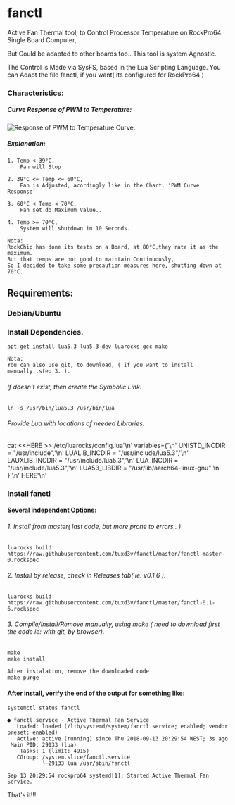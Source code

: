 # fanctl

Active Fan Thermal tool, to Control Processor Temperature on RockPro64 Single Board Computer,

But Could be adapted to other boards too..
This tool is system Agnostic.

The Control is Made via SysFS, based in the Lua Scripting Language.
You can Adapt the file fanctl, if you want( its configured  for RockPro64 )

### Characteristics:

#####  Curve Response of PWM to Temperature:

![Response of PWM to Temperature Curve:](https://github.com/tuxd3v/fanctl/blob/master/PWM_curve_response_3.png)

##### Explanation:
    
	1. Temp < 39°C,
		Fan will Stop

	2. 39°C <= Temp <= 60°C,
		Fan is Adjusted, acordingly like in the Chart, 'PWM Curve Response'

	3. 60°C < Temp < 70°C,
		Fan set do Maximum Value..

	4. Temp >= 70°C,
		System will shutdown in 10 Seconds..
		
	Nota:
	RockChip has done its tests on a Board, at 80°C,they rate it as the maximum.
	But that temps are not good to maintain Continuously,
	So I decided to take some precaution measures here, shutting down at 70°C.



## Requirements:

### Debian/Ubuntu

### Install Dependencies.
	apt-get install lua5.3 lua5.3-dev luarocks gcc make
	
	Nota:
	You can also use git, to download, ( if you want to install manually..step 3. ).

######    If doesn't exist, then create the Symbolic Link:
	ln -s /usr/bin/lua5.3 /usr/bin/lua
######    Provide Lua with locations of needed Libraries.
cat \<\<HERE \>\> /etc/luarocks/config.lua'\n'
variables={'\n'
        UNISTD_INCDIR   = "/usr/include",'\n'
        LUALIB_INCDIR   = "/usr/include/lua5.3",'\n'
        LAUXLIB_INCDIR  = "/usr/include/lua5.3",'\n'
        LUA_INCDIR      = "/usr/include/lua5.3",'\n'
        LUA53_LIBDIR    = "/usr/lib/aarch64-linux-gnu"'\n'
}'\n'
HERE'\n'

### Install fanctl

####      Several independent Options:

######    1. Install from master( last code, but more prone to errors.. )
	luarocks build  https://raw.githubusercontent.com/tuxd3v/fanctl/master/fanctl-master-0.rockspec

######    2. Install by release, check in Releases tab( ie: v0.1.6 ):
	luarocks build  https://raw.githubusercontent.com/tuxd3v/fanctl/master/fanctl-0.1-6.rockspec

######    3. Compile/Install/Remove manually, using make ( need to download first the code ie: with git, by browser).
	make
	make install
	
    After instalation, remove the downloaded code
	make purge

#### After install, verify the end of the output for something like:
	systemctl status fanctl

	● fanctl.service - Active Thermal Fan Service
	   Loaded: loaded (/lib/systemd/system/fanctl.service; enabled; vendor preset: enabled)
	   Active: active (running) since Thu 2018-09-13 20:29:54 WEST; 3s ago
	 Main PID: 29133 (lua)
		Tasks: 1 (limit: 4915)
	   CGroup: /system.slice/fanctl.service
		       └─29133 lua /usr/sbin/fanctl

	Sep 13 20:29:54 rockpro64 systemd[1]: Started Active Thermal Fan Service.


That's it!!!

